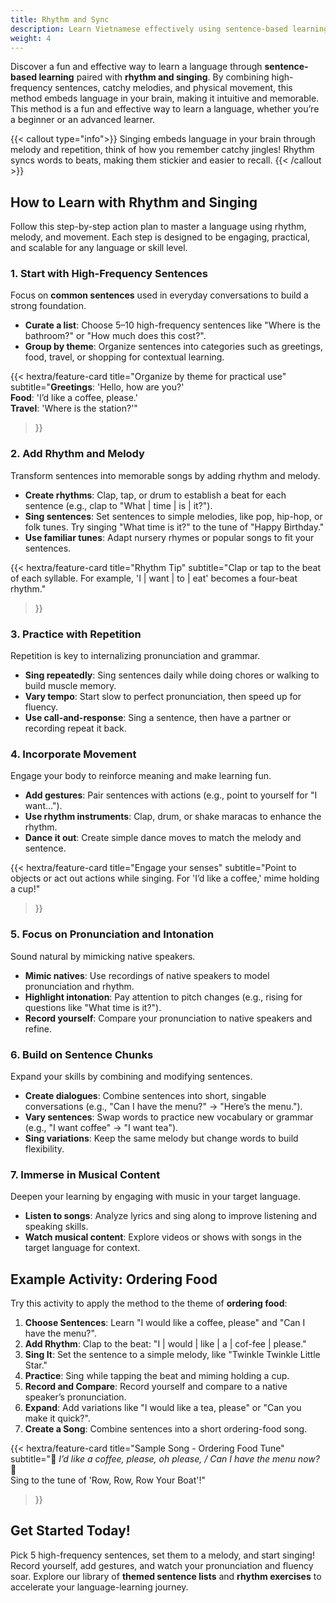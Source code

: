 ```yaml
---
title: Rhythm and Sync
description: Learn Vietnamese effectively using sentence-based learning with rhythm and singing. This guide leverages high-frequency sentences, melodies, and movement for engaging, language acquisition.
weight: 4
---
```


Discover a fun and effective way to learn a language through **sentence-based learning** paired with **rhythm and singing**. By combining high-frequency sentences, catchy melodies, and physical movement, this method embeds language in your brain, making it intuitive and memorable. This method is a fun and effective way to learn a language, whether you’re a beginner or an advanced learner.

{{< callout type="info">}}
Singing embeds language in your brain through melody and repetition, think of how you remember catchy jingles! Rhythm syncs words to beats, making them stickier and easier to recall.
{{< /callout >}}

## How to Learn with Rhythm and Singing

Follow this step-by-step action plan to master a language using rhythm, melody, and movement. Each step is designed to be engaging, practical, and scalable for any language or skill level.

### 1. Start with High-Frequency Sentences

Focus on **common sentences** used in everyday conversations to build a strong foundation.

- **Curate a list**: Choose 5–10 high-frequency sentences like "Where is the bathroom?" or "How much does this cost?".
- **Group by theme**: Organize sentences into categories such as greetings, food, travel, or shopping for contextual learning.

{{< hextra/feature-card
  title="Organize by theme for practical use"
  subtitle="**Greetings**: 'Hello, how are you?'<br>**Food**: 'I’d like a coffee, please.'<br>**Travel**: 'Where is the station?'"
>}}

### 2. Add Rhythm and Melody

Transform sentences into memorable songs by adding rhythm and melody.

- **Create rhythms**: Clap, tap, or drum to establish a beat for each sentence (e.g., clap to "What | time | is | it?").
- **Sing sentences**: Set sentences to simple melodies, like pop, hip-hop, or folk tunes. Try singing "What time is it?" to the tune of "Happy Birthday."
- **Use familiar tunes**: Adapt nursery rhymes or popular songs to fit your sentences.

{{< hextra/feature-card
  title="Rhythm Tip"
  subtitle="Clap or tap to the beat of each syllable. For example, 'I | want | to | eat' becomes a four-beat rhythm."
>}}

### 3. Practice with Repetition

Repetition is key to internalizing pronunciation and grammar.

- **Sing repeatedly**: Sing sentences daily while doing chores or walking to build muscle memory.
- **Vary tempo**: Start slow to perfect pronunciation, then speed up for fluency.
- **Use call-and-response**: Sing a sentence, then have a partner or recording repeat it back.

### 4. Incorporate Movement

Engage your body to reinforce meaning and make learning fun.

- **Add gestures**: Pair sentences with actions (e.g., point to yourself for "I want…").
- **Use rhythm instruments**: Clap, drum, or shake maracas to enhance the rhythm.
- **Dance it out**: Create simple dance moves to match the melody and sentence.

{{< hextra/feature-card
  title="Engage your senses"
  subtitle="Point to objects or act out actions while singing. For 'I’d like a coffee,' mime holding a cup!"
>}}

### 5. Focus on Pronunciation and Intonation

Sound natural by mimicking native speakers.

- **Mimic natives**: Use recordings of native speakers to model pronunciation and rhythm.
- **Highlight intonation**: Pay attention to pitch changes (e.g., rising for questions like "What time is it?").
- **Record yourself**: Compare your pronunciation to native speakers and refine.

### 6. Build on Sentence Chunks

Expand your skills by combining and modifying sentences.

- **Create dialogues**: Combine sentences into short, singable conversations (e.g., "Can I have the menu?" → "Here’s the menu.").
- **Vary sentences**: Swap words to practice new vocabulary or grammar (e.g., "I want coffee" → "I want tea").
- **Sing variations**: Keep the same melody but change words to build flexibility.

### 7. Immerse in Musical Content

Deepen your learning by engaging with music in your target language.

- **Listen to songs**: Analyze lyrics and sing along to improve listening and speaking skills.
- **Watch musical content**: Explore videos or shows with songs in the target language for context.

## Example Activity: Ordering Food

Try this activity to apply the method to the theme of **ordering food**:

1. **Choose Sentences**: Learn "I would like a coffee, please" and "Can I have the menu?".
2. **Add Rhythm**: Clap to the beat: "I | would | like | a | cof-fee | please."
3. **Sing It**: Set the sentence to a simple melody, like "Twinkle Twinkle Little Star."
4. **Practice**: Sing while tapping the beat and miming holding a cup.
5. **Record and Compare**: Record yourself and compare to a native speaker’s pronunciation.
6. **Expand**: Add variations like "I would like a tea, please" or "Can you make it quick?".
7. **Create a Song**: Combine sentences into a short ordering-food song.

{{< hextra/feature-card
  title="Sample Song - Ordering Food Tune"
  subtitle="🎵 *I’d like a coffee, please, oh please, / Can I have the menu now?* 🎵<br>Sing to the tune of 'Row, Row, Row Your Boat'!"
>}}

## Get Started Today!

Pick 5 high-frequency sentences, set them to a melody, and start singing! Record yourself, add gestures, and watch your pronunciation and fluency soar. Explore our library of **themed sentence lists** and **rhythm exercises** to accelerate your language-learning journey.